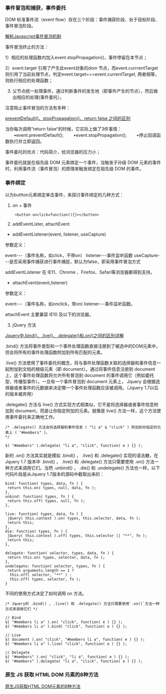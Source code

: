 ### 事件冒泡和捕获，事件委托

DOM 标准事件流（event flow）存在三个阶段：事件捕获阶段、处于目标阶段、事件冒泡阶段。

[解析Javascript事件冒泡机制](https://blog.csdn.net/luanlouis/article/details/23927347)

事件冒泡终止的方法：

1）相应的处理函数内加入event.stopPropagation()，事件停留在本节点；

2）event.target 引用了产生此event对象的dom 节点，而event.currrentTarget 则引用了当前处理节点，判定event.target===event.currentTarget, 两者相等，则执行相应的处理函数；

3) 父节点统一处理事件，通过判断事件的发生地（即事件产生的节点），然后做出相应的处理(事件委托）。

注意阻止事件冒泡的方法有多种：

[preventDefault()、stopPropagation()、return false 之间的区别](https://www.cnblogs.com/dannyxie/p/5642727.html)

当你每次调用”return false“的时候，它实际上做了3件事情：
　　•event.preventDefault();
　　•event.stopPropagation();
　　•停止回调函数执行并立即返回。

事件委托的优点：代码简介，给浏览器的压力小；

事件委托就是在祖先级 DOM 元素绑定一个事件，当触发子孙级 DOM 元素的事件时，利用事件流（事件冒泡）的原理来触发绑定在祖先级 DOM 的事件。

### 事件绑定

以为buttton元素绑定单击事件，来探讨事件绑定的几种方式：

1. on + 事件

		<button onclick=function(){}></button>

2. addEventLister, attachEvent

- addEventListener(event, listener, useCapture)　　

参数定义：

event---（事件名称，如click，不带on）
listener---事件监听函数
useCapture---是否采用事件捕获进行事件捕捉，默认为false，即采用事件冒泡方式

addEventListener 在 IE11、Chrome 、Firefox、Safari等浏览器都得到支持。

- attachEvent(event,listener)　　

参数定义：

event---（事件名称，如onclick，带on)
listener---事件监听函数。

attachEvent 主要兼容 IE10 及以下的浏览器。

3. jQuery 方法

[Jquery中.bind()、.live()、.delegate()和.on()之间的区别详解](https://www.jb51.net/article/120018.htm)

.bind() 方法将事件类型和一个事件处理函数直接注册到了被选中的DOM元素中，但会将所有的事件处理函数附加到所有匹配的元素。

.live() 方法使用了事件委托的概念，将与事件处理函数关联的选择器和事件信息一起附加到文档的根级元素（即 document）。通过将事件信息注册到 document 上，这个事件处理函数将允许所有冒泡到 document 的事件调用它（例如委托型、传播型事件）。一旦有一个事件冒泡到 document 元素上， Jquery 会根据选择器或者事件的元数据来决定哪一个事件处理函数应该被调用。（Jquery 1.7以后的版本被弃用）

.delegate() 方法与 live() 方式实现方式相类似，它不是将选择器或者事件信息附加到 document，而是让你指定附加的元素。就像是 live() 方法一样，这个方法使用事件委托来正确地工作。

	/* .delegate() 方法会将选择器和事件信息 ( "li a" & "click" ) 附加到你指定的元素上 ( "#members" )。
	*/
	 
	$( "#members" ).delegate( "li a", "click", function( e ) {} );

新的 .on() 方法其实就是模拟 .bind() ， .live() 和 .delegate() 实现的语法糖，在 Jquery 1.7 版本中 .bind() ， .live() 和 .delegate() 方法只需要使用 .on() 方法一种方式来调用它们。当然 .unbind() ， .die() 和 .undelegate() 方法也一样，以下代码片段是从Jquery 1.7版本的源码中截取出来的：

	bind: function( types, data, fn ) {
	 return this.on( types, null, data, fn );
	},
	unbind: function( types, fn ) {
	 return this.off( types, null, fn );
	},
	 
	live: function( types, data, fn ) {
	 jQuery( this.context ).on( types, this.selector, data, fn );
	 return this;
	},
	die: function( types, fn ) {
	 jQuery( this.context ).off( types, this.selector || "**", fn );
	 return this;
	},
	 
	delegate: function( selector, types, data, fn ) {
	 return this.on( types, selector, data, fn );
	},
	undelegate: function( selector, types, fn ) {
	 return arguments.length == 1 ? 
	  this.off( selector, "**" ) : 
	  this.off( types, selector, fn );
	}

不同的使用方式决定了如何调用 on 方法。

	/* Jquery的 .bind() , .live() 和 .delegate() 方法只需要使用`.on()`方法一种方式来调用它们 */
	 
	// Bind
	$( "#members li a" ).on( "click", function( e ) {} ); 
	$( "#members li a" ).bind( "click", function( e ) {} );
	 
	// Live
	$( document ).on( "click", "#members li a", function( e ) {} ); 
	$( "#members li a" ).live( "click", function( e ) {} );
	 
	// Delegate
	$( "#members" ).on( "click", "li a", function( e ) {} ); 
	$( "#members" ).delegate( "li a", "click", function( e ) {} );

### 原生 JS 获取 HTML DOM 元素的8种方法

[原生JS获取HTML DOM元素的8种方法](https://www.cnblogs.com/web-record/p/10131782.html)

